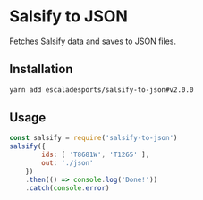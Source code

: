 # Salsify to JSON

Fetches Salsify data and saves to JSON files.

## Installation

```bash
yarn add escaladesports/salsify-to-json#v2.0.0
```

## Usage

```js
const salsify = require('salsify-to-json')
salsify({
		ids: [ 'T8681W', 'T1265' ],
		out: './json'
	})
	.then(() => console.log('Done!'))
	.catch(console.error)
```
